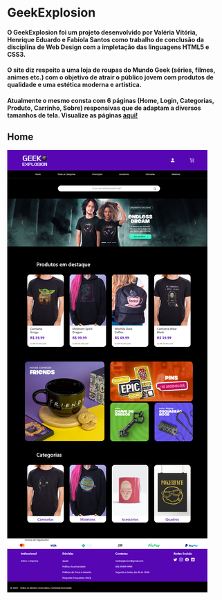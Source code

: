 # GeekExplosion
 
#### O GeekExplosion foi um projeto desenvolvido por Valéria Vitória, Henrique Eduardo e Fabíola Santos como trabalho de conclusão da disciplina de Web Design com a impletação das linguagens HTML5 e CSS3.

#### O site diz respeito a uma loja de roupas do Mundo Geek (séries, filmes, animes etc.) com o objetivo de atrair o público jovem com produtos de qualidade e uma estética moderna e artística.

#### Atualmente o mesmo consta com 6 páginas (Home, Login, Categorias, Produto, Carrinho, Sobre) responsivas que de adaptam a diversos tamanhos de tela. Visualize as páginas <a href="SCREENSHOTS SITE"> aqui! </a>

## Home 
<img src="SCREENSHOTS SITE\127.0.0.1_5501_HOME_index.html.png">
